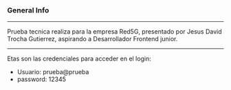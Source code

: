 ### General Info

---

Prueba tecnica realiza para la empresa Red5G, presentado por Jesus David Trocha Gutierrez, aspirando a Desarrollador Frontend junior.

---

Etas son las credenciales para acceder en el login:

- Usuario: prueba@prueba
- password: 12345
